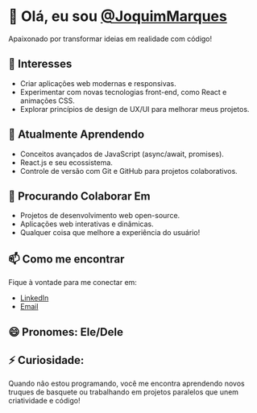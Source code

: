# 👋 Olá, eu sou [@JoquimMarques](https://github.com/JoquimMarques)
Apaixonado por transformar ideias em realidade com código!

## 👀 Interesses
- Criar aplicações web modernas e responsivas.
- Experimentar com novas tecnologias front-end, como React e animações CSS.
- Explorar princípios de design de UX/UI para melhorar meus projetos.

## 🌱 Atualmente Aprendendo
- Conceitos avançados de JavaScript (async/await, promises).
- React.js e seu ecossistema.
- Controle de versão com Git e GitHub para projetos colaborativos.

## 💞️ Procurando Colaborar Em
- Projetos de desenvolvimento web open-source.
- Aplicações web interativas e dinâmicas.
- Qualquer coisa que melhore a experiência do usuário!

## 📫 Como me encontrar
Fique à vontade para me conectar em:
- [LinkedIn](https://www.linkedin.com/in/seu-perfil)
- [Email](mailto:nelsonmarquesj55@gmail.com)

## 😄 Pronomes: Ele/Dele

## ⚡ Curiosidade:
Quando não estou programando, você me encontra aprendendo novos truques de basquete ou trabalhando em projetos paralelos que unem criatividade e código!

<!---
JoquimMarques/JoquimMarques is a ✨ special ✨ repository because its `README.md` (this file) appears on your GitHub profile.
You can click the Preview link to take a look at your changes.
--->
